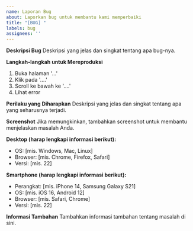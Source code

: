 ```yaml
---
name: Laporan Bug
about: Laporkan bug untuk membantu kami memperbaiki
title: "[BUG] "
labels: bug
assignees: ''
---
```


**Deskripsi Bug**
Deskripsi yang jelas dan singkat tentang apa bug-nya.

**Langkah-langkah untuk Mereproduksi**
1. Buka halaman '...'
2. Klik pada '....'
3. Scroll ke bawah ke '....'
4. Lihat error

**Perilaku yang Diharapkan**
Deskripsi yang jelas dan singkat tentang apa yang seharusnya terjadi.

**Screenshot**
Jika memungkinkan, tambahkan screenshot untuk membantu menjelaskan masalah Anda.

**Desktop (harap lengkapi informasi berikut):**
 - OS: [mis. Windows, Mac, Linux]
 - Browser: [mis. Chrome, Firefox, Safari]
 - Versi: [mis. 22]

**Smartphone (harap lengkapi informasi berikut):**
 - Perangkat: [mis. iPhone 14, Samsung Galaxy S21]
 - OS: [mis. iOS 16, Android 12]
 - Browser: [mis. Safari, Chrome]
 - Versi: [mis. 22]

**Informasi Tambahan**
Tambahkan informasi tambahan tentang masalah di sini.